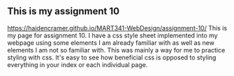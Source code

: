 ## This is my assignment 10
https://haidencramer.github.io/MART341-WebDesign/assignment-10/
This is my page for assignment 10. I have a css style sheet implemented into my webpage using some elements I am already familiar with as well as new elements I am not so familiar with. This was mainly a way for me to practice styling with css. It's easy to see how beneficial css is opposed to styling everything in your index or each individual page. 
